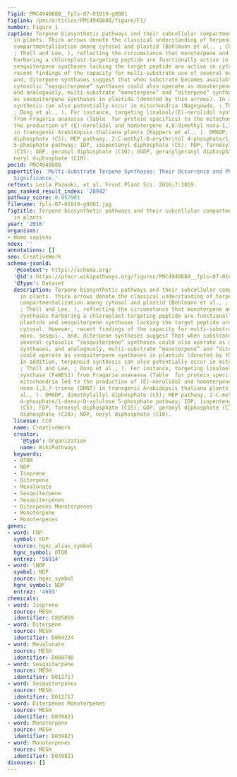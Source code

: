 ```yaml
---
figid: PMC4940680__fpls-07-01019-g0001
figlink: /pmc/articles/PMC4940680/figure/F1/
number: Figure 1
caption: Terpene biosynthetic pathways and their subcellular compartmentalization
  in plants. Thick arrows denote the classical understanding of terpenoid synthesis
  compartmentalization among cytosol and plastid (Bohlmann et al., ; Chen et al.,
  ; Tholl and Lee, ), reflecting the circumstance that monoterpene and diterpene synthases
  harboring a chloroplast-targeting peptide are functionally active in plastids and
  sesquiterpene synthases lacking the target peptide are active in cytosol. However,
  recent findings of the capacity for multi-substrate use of several mono, sesqui-,
  and, diterpene synthases suggest that when substrate becomes available, several
  cytosolic “sesquiterpene” synthases could also operate as monoterpene synthases,
  and analogously, multi-substrate “monoterpene” and “diterpene” synthases could operate
  as sesquiterpene synthases in plastids (denoted by thin arrows). In addition, terpenoid
  synthesis can also potentially occur in mitochondria (Nagegowda, ; Tholl and Lee,
  ; Dong et al., ). For instance, targeting linalool/(E)-nerolidol synthase (FaNES1)
  from Fragaria ananassa (Table  for protein specifics) to the mitochondria led to
  the production of (E)-nerolidol and homoterpene 4,8-dimethyl nona-1,3,7-triene (DMNT)
  in transgenic Arabidopsis thaliana plants (Kappers et al., ). DMADP, dimethylallyl
  diphosphate (C5); MEP pathway, 2-C-methyl-D-erythritol 4-phosphate/1-deoxy-D-xylulose
  5-phosphate pathway; IDP, isopentenyl diphosphate (C5); FDP, farnesyl diphosphate
  (C15); GDP, geranyl diphosphate (C10); GGDP, geranylgeranyl diphosphate (C20); NDP,
  neryl diphosphate (C10).
pmcid: PMC4940680
papertitle: 'Multi-Substrate Terpene Synthases: Their Occurrence and Physiological
  Significance.'
reftext: Leila Pazouki, et al. Front Plant Sci. 2016;7:1019.
pmc_ranked_result_index: '28942'
pathway_score: 0.957901
filename: fpls-07-01019-g0001.jpg
figtitle: Terpene biosynthetic pathways and their subcellular compartmentalization
  in plants
year: '2016'
organisms:
- Homo sapiens
ndex: ''
annotations: []
seo: CreativeWork
schema-jsonld:
  '@context': https://schema.org/
  '@id': https://pfocr.wikipathways.org/figures/PMC4940680__fpls-07-01019-g0001.html
  '@type': Dataset
  description: Terpene biosynthetic pathways and their subcellular compartmentalization
    in plants. Thick arrows denote the classical understanding of terpenoid synthesis
    compartmentalization among cytosol and plastid (Bohlmann et al., ; Chen et al.,
    ; Tholl and Lee, ), reflecting the circumstance that monoterpene and diterpene
    synthases harboring a chloroplast-targeting peptide are functionally active in
    plastids and sesquiterpene synthases lacking the target peptide are active in
    cytosol. However, recent findings of the capacity for multi-substrate use of several
    mono, sesqui-, and, diterpene synthases suggest that when substrate becomes available,
    several cytosolic “sesquiterpene” synthases could also operate as monoterpene
    synthases, and analogously, multi-substrate “monoterpene” and “diterpene” synthases
    could operate as sesquiterpene synthases in plastids (denoted by thin arrows).
    In addition, terpenoid synthesis can also potentially occur in mitochondria (Nagegowda,
    ; Tholl and Lee, ; Dong et al., ). For instance, targeting linalool/(E)-nerolidol
    synthase (FaNES1) from Fragaria ananassa (Table  for protein specifics) to the
    mitochondria led to the production of (E)-nerolidol and homoterpene 4,8-dimethyl
    nona-1,3,7-triene (DMNT) in transgenic Arabidopsis thaliana plants (Kappers et
    al., ). DMADP, dimethylallyl diphosphate (C5); MEP pathway, 2-C-methyl-D-erythritol
    4-phosphate/1-deoxy-D-xylulose 5-phosphate pathway; IDP, isopentenyl diphosphate
    (C5); FDP, farnesyl diphosphate (C15); GDP, geranyl diphosphate (C10); GGDP, geranylgeranyl
    diphosphate (C20); NDP, neryl diphosphate (C10).
  license: CC0
  name: CreativeWork
  creator:
    '@type': Organization
    name: WikiPathways
  keywords:
  - OTOR
  - NDP
  - Isoprene
  - Diterpene
  - Mevalonate
  - Sesquiterpene
  - Sesquiterpenes
  - Diterpenes Monoterpenes
  - Monoterpene
  - Monoterpenes
genes:
- word: FDP
  symbol: FDP
  source: hgnc_alias_symbol
  hgnc_symbol: OTOR
  entrez: '56914'
- word: \NDP
  symbol: NDP
  source: hgnc_symbol
  hgnc_symbol: NDP
  entrez: '4693'
chemicals:
- word: Isoprene
  source: MESH
  identifier: C005059
- word: Diterpene
  source: MESH
  identifier: D004224
- word: Mevalonate
  source: MESH
  identifier: D008798
- word: Sesquiterpene
  source: MESH
  identifier: D012717
- word: Sesquiterpenes
  source: MESH
  identifier: D012717
- word: Diterpenes Monoterpenes
  source: MESH
  identifier: D039821
- word: Monoterpene
  source: MESH
  identifier: D039821
- word: Monoterpenes
  source: MESH
  identifier: D039821
diseases: []
---
```


